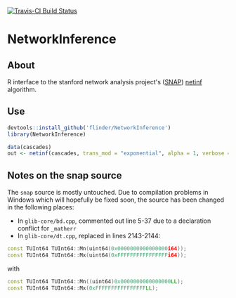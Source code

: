 [![Travis-CI Build Status](https://travis-ci.org/flinder/NetworkInference.svg?branch=master)](https://travis-ci.org/flinder/NetworkInference)

# NetworkInference

## About

R interface to the stanford network analysis project's ([SNAP](https://github.com/snap-stanford/snap)) [netinf](https://github.com/snap-stanford/snap/tree/master/examples/netinf) algorithm.

## Use
```R
devtools::install_github('flinder/NetworkInference')
library(NetworkInference)

data(cascades)
out <- netinf(cascades, trans_mod = "exponential", alpha = 1, verbose = TRUE)
```

## Notes on the snap source

The `snap` source is mostly untouched. Due to compilation problems in Windows 
which will hopefully be fixed soon, the source has been changed in the following 
places:

* In `glib-core/bd.cpp`, commented out line 5-37 due to a declaration conflict for `_matherr`
* In `glib-core/dt.cpp`, replaced in lines 2143-2144:

```c++
const TUInt64 TUInt64::Mn(uint64(0x0000000000000000i64));
const TUInt64 TUInt64::Mx(uint64(0xFFFFFFFFFFFFFFFFi64));
```
with
```c++
const TUInt64 TUInt64::Mn((uint64)0x0000000000000000LL);
const TUInt64 TUInt64::Mx(0xFFFFFFFFFFFFFFFFLL);
```